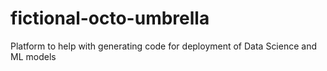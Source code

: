 # fictional-octo-umbrella

Platform to help with generating code for deployment of Data Science and ML models 
